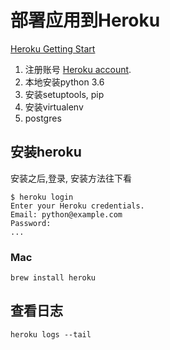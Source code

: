 # 部署应用到Heroku

[Heroku Getting Start](https://devcenter.heroku.com/start)

1. 注册账号 [Heroku account](https://signup.heroku.com/signup/dc).
2. 本地安装python 3.6
3. 安装setuptools, pip
4. 安装virtualenv
5. postgres

## 安装heroku

安装之后,登录, 安装方法往下看

```shell
$ heroku login
Enter your Heroku credentials.
Email: python@example.com
Password:
...
```

### Mac

```shell
brew install heroku
```

## 查看日志

```shell
heroku logs --tail
```
